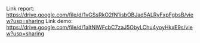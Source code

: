 Link report: https://drive.google.com/file/d/1vGSsRkO2fN1isbOBJad5ALRyFxpFgbsB/view?usp=sharing
Link demo: https://drive.google.com/file/d/1aItNlWFcbC7zaJ5ObyLChu4yoyHkxE9s/view?usp=sharing
